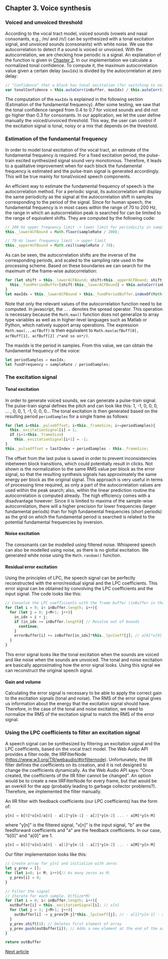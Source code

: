 ## Chapter 3. Voice synthesis

### Voiced and unvoiced threshold
According to the vocal tract model, voiced sounds (vowels and nasal consonants, e.g., /m/ and /n/) can be synthesized with a tonal excitation signal, and unvoiced sounds (consonants) with white noise. We use the autocorrelation to detect if a sound is voiced or unvoiced. With the autocorrelation, we are checking how periodic is a signal. An explanation of the function is given in [Chapter 2](Chapter%202.%20LPC%20coefficients.md). In our implementation we calculate a normalized tonal confidence. To compute it, the maximum autocorrelation value given a certain delay (`maxIdx`) is divided by the autocorrelation at zero delay:

```javascript
// "Confidence" that a block has tonal excitation (for switching to noise excitation if not)
var tonalConfidence = this.autoCorr(inBuffer, maxIdx) / this.autoCorr(inBuffer, 0);
```
 The computation of the `maxIdx` is explained in the following section (Estimation of the fundamental frequency). After some testing, we saw that the tonal confidence ranged from 0.4 to 0.7 for voiced sounds and did not go higher than 0.3 for consonants. In our application, we let the user define manually the voiced/unvoiced threshold. This way, the user can control if the excitation signal is tonal, noisy or a mix that depends on the threshold.

### Estimation of the fundamental frequency
In order to model tonal excitation of the vocal tract, an estimate of the fundamental frequency is required. For a fixed excitation period, the pulse-train excited synthesized signal sound very monotonous. Therefore, it leads to a qualitative improvement when for each block the fundamental frequency is estimated and the pulse-train signal is generated accordingly. This will be true mainly for tonal/voiced speech components.

An efficient way to estimate the fundamental frequency of speech is the autocorrelation method. For a periodic signal, its autocorrelation will display the same periodicity as the signal at the autocorrelation shift in samples corresponding to the period of the signal. Since for human speech, the fundamental frequency is in most cases within the range of 70 to 200 Hz, the range in which an autocorrelation peak is searched for can be limited to the range of equivalent shifts. They are computed by the following code:
```javascript
// 200 Hz upper frequency limit -> lower limit for periodicity in samples
this._lowerACFBound = Math.floor(sampleRate / 200);

// 70 Hz lower frequency limit -> upper limit
this._upperACFBound = Math.ceil(sampleRate / 70); 
```
As can be seen, the autocorrelation shifts are the inverse of the corresponding periods, and scaled to the sampling rate used in the processing scheme. Based on these boundaries we can search for the maximum of the frame-wise autocorrelation:
```javascript
for (let shift = this._lowerACFBound; shift<this._upperACFBound; shift++){
  this._fundPeriodBuffer[shift-this._lowerACFBound] = this.autoCorr(inBuffer, shift);
}
let maxIdx = this._lowerACFBound + this._fundPeriodBuffer.indexOf(Math.max(...this._fundPeriodBuffer));
```
Note that only the relevant values of the autocorrelation function need to be computed. In javascript, the `...` denotes the spread operator. This operation is necessary because the `Math.max()` function does not generalize to array type variables as well as in higher-level languages such as Matlab or Python, which natively support array operations. The expression `Math.max(...acfBuff)` is then equivalent to `Math.max(acfBuff[0], acfBuff[1], acfBuff[2] /*and so on*/)`.

The maxIdx is the period in samples. From this value, we can obtain the fundamental frequency of the voice:
```javascript
let periodSamples = maxIdx;
let fundFrequency = sampleRate / periodSamples; 
```

### The excitation signal

#### Tonal excitation
In order to generate voiced sounds, we can generate a pulse-train signal. The pulse-train signal defines the pitch and can look like this: 1, -1, 0, 0, 0, ... , 0, 0, 1, -1, 0, 0, 0... The tonal excitation is then generated based on the resulting period `periodSamples` for a single frame as follows:
```javascript
for (let i=this._pulseOffset; i<this._frameSize; i+=periodSamples){
  this._excitationSignal[i] = 1;
  if (i+1<this._frameSize)
    this._excitationSignal[i+1] = -1;
}
this._pulseOffset = lastIndex + periodSamples - this._frameSize;
```
The offset from the last pulse is saved in order to prevent inconsistencies inbetween block transitions, which could potentially result in clicks. Not shown is the normalization to the same RMS value per block as the error signal, so that the resulting synthesis signals has approximately the same energy per block as the original signal.
This approach is very useful in terms of processing time required, as only a part of the autocorrelation values are used within the peak search; also, within the linear prediction routine the autocorrelation is computed already. The high efficiency comes with a disadvantage however: Since it is limited to maxima of the sample-wise autocorrelation, there will a higher precision for lower frequencies (larger fundamental periods) than for high fundamental frequencies (short periods) as the grid on which the fundamental period is searched is related to the potential fundamental frequencies by inversion.

#### Noise excitation
The consonants can be modelled using filtered noise. Whispered speech can also be modelled using noise, as there is no glottal excitation. We generated white noise using the `Math.random()` function.

#### Residual error excitation
Using the principles of LPC, the speech signal can be perfectly reconstructed with the error/residual signal and the LPC coefficients. This error signal can be obtained by convolving the LPC coefficients and the input signal. The code looks like this:

```javascript
// Convolve the LPC coefficients with the frame buffer (inBuffer in the code)
for (let i = 0; i< inBuffer.length; i++){
  for (let j = 0; j<M+1; j++){
    in_idx = i + j;
    if (in_idx >= inBuffer.length){ // Resolve out of bounds
      continue;
    }
    errorBuffer[i] += inBuffer[in_idx]*this._lpcCoeff[j]; // a[0]*x[0] + a[1]*x[n-1] + a[2]*x[n-2] ... + a[M]*x[n-M]
  }
}
```

This error signal looks like the tonal excitation when the sounds are voiced and like noise when the sounds are unvoiced. The tonal and noise excitation are basically approximating how the error signal looks. Using this signal we can reconstruct the original speech signal.

#### Gain and volume
Calculating the error signal is necessary to be able to apply the correct gain to the excitation signals (tonal and noise). The RMS of the error signal gives us information about the energy that the excitation signal should have. Therefore, in the case of the tonal and noise excitation, we need to normalize the RMS of the excitation signal to match the RMS of the error signal. 

### Using the LPC coefficients to filter an excitation signal
A speech signal can be synthesized by filtering an excitation signal and the LPC coefficients, based on the vocal tract model. The Web Audio API provides a filter node, the IIRFilterNode (https://www.w3.org/TR/webaudio/#iirfilternode). Unfortunately, the IIR filter defines the coefficients on its creation, and it is not designed to change the coefficients dynamically. As the Web Audio API says: "Once created, the coefficients of the IIR filter cannot be changed". An option would be to create a new IIRFilterNode for every frame, but that would be an overkill for the app (probably leading to garbage collector problems?). Therefore, we implemented the filter manually.

An IIR filter with feedback coefficients (our LPC coefficients) has the form of:
```javascript
y[n] = b[0]*x[n]/a[0] - a[1]*y[n-1] - a[2]*y[n-2] ... - a[M]*y[n-M]
```
where "y[n]" is the filtered signal, "x[n]" is the input signal, "b" are the feedforward coefficients and "a" are the feedback coefficients. In our case, "b[0]" and "a[0]" are 1.
```javascript
y[n] = b[0]*x[n]/a[0] - a[1]*y[n-1] - a[2]*y[n-2] ... - a[M]*y[n-M]
```
Our filter implementation looks like this:
```javascript
// Create array for y[n] and initialize with zeros
let y_prev = []; 
for (let i=0; i< M; i++){// As many zeros as M;
  y_prev[i] = 0;
}

// Filter the signal
// Iterate for each sample. O(fSize*M)
for (let i = 0; i< inBuffer.length; i++){
  outBuffer[i] = this._excitationSignal[i]; // x[n]
  for (let j = 1; j<M+1; j++){
    outBuffer[i] -= y_prev[M-j]*this._lpcCoeff[j]; // - a[1]*y[n-1] - a[2]*y[n-2] ... - a[M]*y[n-M]
  }
  y_prev.shift(1); // Deletes first element of array
  y_prev.push(outBuffer[i]); // Adds a new element at the end of the array
}

return outBuffer
```

[Next article](Chapter%204.%20Voice%20transformations.md)

